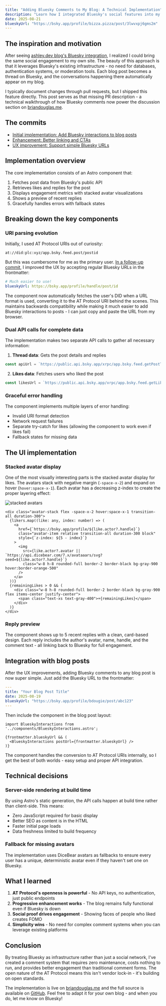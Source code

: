 ```yaml
---
title: "Adding Bluesky Comments to My Blog: A Technical Implementation"
description: "Learn how I integrated Bluesky's social features into my blog, creating a zero-maintenance comment system using the AT Protocol's open APIs. This technical walkthrough covers the implementation details, UI design decisions, and lessons learned from building social engagement without databases or authentication."
date: 2025-08-21
blueskyUrl: "https://bsky.app/profile/bizza.pizza/post/3lwvxpj6gms2m"
---
```


## The inspiration and motivation

After seeing [ashley.dev blog's Bluesky integration](https://ashley.dev/posts/the-quiet-season/), I realized I could bring the same social engagement to my own site. The beauty of this approach is that it leverages Bluesky's existing infrastructure - no need for databases, authentication systems, or moderation tools. Each blog post becomes a thread on Bluesky, and the conversations happening there automatically appear on my blog.

I typically document changes through pull requests, but I shipped this feature directly. This post serves as that missing PR description - a technical walkthrough of how Bluesky comments now power the discussion section on [briandouglas.me](https://briandouglas.me).

## The commits

- [Initial implementation: Add Bluesky interactions to blog posts](https://github.com/bdougie/briandouglas.me/commit/ea9adcbf8cb161bcf96ea4f65206632c72bc4dc3)
- [Enhancement: Better linking and CTAs](https://github.com/bdougie/briandouglas.me/commit/cd8bd01017e63faf1b80ac134ff40a654756f6d9)
- [UX improvement: Support simple Bluesky URLs](https://github.com/bdougie/briandouglas.me/commit/f14d80164f472756f2e5d99bc38098538aa12990)

## Implementation overview

The core implementation consists of an Astro component that:
1. Fetches post data from Bluesky's public API
2. Retrieves likes and replies for the post
3. Displays engagement metrics with stacked avatar visualizations
4. Shows a preview of recent replies
5. Gracefully handles errors with fallback states

## Breaking down the key components

### URI parsing evolution

Initially, I used AT Protocol URIs out of curiosity:
```
at://did:plc:xyz/app.bsky.feed.post/postid
```

But this was cumbersome for me as the primary user. [In a follow-up commit](https://github.com/bdougie/briandouglas.me/commit/f14d80164f472756f2e5d99bc38098538aa12990), I improved the UX by accepting regular Bluesky URLs in the frontmatter:

```yaml
# Much easier to use!
blueskyUrl: https://bsky.app/profile/handle/post/id
```

The component now automatically fetches the user's DID when a URL format is used, converting it to the AT Protocol URI behind the scenes. This maintains backwards compatibility while making it much easier to add Bluesky interactions to posts - I can just copy and paste the URL from my browser.

### Dual API calls for complete data

The implementation makes two separate API calls to gather all necessary information:

1. **Thread data**: Gets the post details and replies
```javascript
const apiUrl = `https://public.api.bsky.app/xrpc/app.bsky.feed.getPostThread?uri=${encodeURIComponent(postUri)}&depth=1`;
```

2. **Likes data**: Fetches users who liked the post
```javascript
const likesUrl = `https://public.api.bsky.app/xrpc/app.bsky.feed.getLikes?uri=${encodeURIComponent(postUri)}&limit=10`;
```

### Graceful error handling

The component implements multiple layers of error handling:
- Invalid URI format detection
- Network request failures
- Separate try-catch for likes (allowing the component to work even if likes fail)
- Fallback states for missing data

## The UI implementation

### Stacked avatar display

One of the most visually interesting parts is the stacked avatar display for likes. The avatars stack with negative margin (`-space-x-2`) and expand on hover (`hover:space-x-1`). Each avatar has a decreasing z-index to create the proper layering effect:

![stacked avatars](/gifs/stacked-avatars.gif)

```astro
<div class="avatar-stack flex -space-x-2 hover:space-x-1 transition-all duration-300">
  {likers.map((like: any, index: number) => (
    <a
      href={`https://bsky.app/profile/${like.actor?.handle}`}
      class="avatar-item relative transition-all duration-300 block"
      style={`z-index: ${5 - index}`}
    >
      <img
        src={like.actor?.avatar || `https://api.dicebear.com/7.x/avataaars/svg?seed=${like.actor?.handle}`}
        class="w-8 h-8 rounded-full border-2 border-black bg-gray-900 hover:border-orange-500"
      />
    </a>
  ))}
  {remainingLikes > 0 && (
    <div class="w-8 h-8 rounded-full border-2 border-black bg-gray-900 flex items-center justify-center">
      <span class="text-xs text-gray-400">+{remainingLikes}</span>
    </div>
  )}
</div>
```

### Reply preview

The component shows up to 5 recent replies with a clean, card-based design. Each reply includes the author's avatar, name, handle, and the comment text - all linking back to Bluesky for full engagement.

## Integration with blog posts

After the UX improvements, adding Bluesky comments to any blog post is now super simple. Just add the Bluesky URL to the frontmatter:

```yaml
---
title: "Your Blog Post Title"
date: 2025-08-19
blueskyUrl: "https://bsky.app/profile/bdougie/post/abc123"
---
```

Then include the component in the blog post layout:

```astro
import BlueskyInteractions from '../components/BlueskyInteractions.astro';

{frontmatter.blueskyUrl && (
  <BlueskyInteractions postUrl={frontmatter.blueskyUrl} />
)}
```

The component handles the conversion to AT Protocol URIs internally, so I get the best of both worlds - easy setup and proper API integration.

## Technical decisions

### Server-side rendering at build time

By using Astro's static generation, the API calls happen at build time rather than client-side. This means:
- Zero JavaScript required for basic display
- Better SEO as content is in the HTML
- Faster initial page loads
- Data freshness limited to build frequency

### Fallback for missing avatars

The implementation uses DiceBear avatars as fallbacks to ensure every user has a unique, deterministic avatar even if they haven't set one on Bluesky.

## What I learned

1. **AT Protocol's openness is powerful** - No API keys, no authentication, just public endpoints
2. **Progressive enhancement works** - The blog remains fully functional even if Bluesky is down
3. **Social proof drives engagement** - Showing faces of people who liked creates FOMO
4. **Simplicity wins** - No need for complex comment systems when you can leverage existing platforms

## Conclusion

By treating Bluesky as infrastructure rather than just a social network, I've created a comment system that requires zero maintenance, costs nothing to run, and provides better engagement than traditional comment forms. The open nature of the AT Protocol means this isn't vendor lock-in - it's building on open standards.

The implementation is live on [briandouglas.me](https://briandouglas.me) and the full source is available on [GitHub](https://github.com/bdougie/briandouglas.me). Feel free to adapt it for your own blog - and when you do, let me know on Bluesky!
